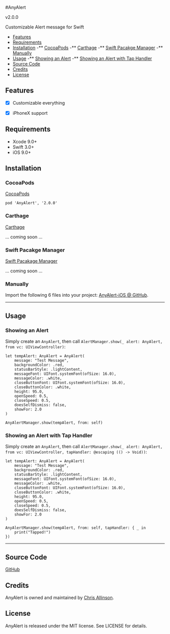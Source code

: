
#AnyAlert

v2.0.0

Customizable Alert message for Swift

- [Features](#features)
- [Requirements](#requirements)
- [Installation](#installation)
    -** [CocoaPods](#cocoaPods)
    -** [Carthage](#carthage)
    -** [Swift Pacakge Manager](#swift-pacakge-manager)
    -** [Manually](#manually)
- [Usage](#usage)
    -** [Showing an Alert](#showing-an-alert)
    -** [Showing an Alert with Tap Handler](#showing-an-alert-with-tap-handler)
- [Source Code](#source-code)
- [Credits](#credits)
- [License](#license)


## Features

- [x] Customizable everything
- [x] iPhoneX support


## Requirements

- Xcode 9.0+
- Swift 3.0+
- iOS 9.0+


## Installation

### CocoaPods

[CocoaPods](http://cocoapods.org)

`pod 'AnyAlert', '2.0.0'`

### Carthage

[Carthage](https://github.com/Carthage/Carthage)

... coming soon ...

### Swift Pacakge Manager

[Swift Pacakage Manager](https://swift.org/package-manager/)

... coming soon ...

### Manually

Import the following 6 files into your project: [AnyAlert-iOS @ GitHub](https://github.com/ChrisAllinson/AnyAlert-iOS/tree/2.0.0/AnyAlert/AnyAlert).


---


## Usage

### Showing an Alert

Simply create an `AnyAlert`, then call `AlertManager.show(_ alert: AnyAlert, from vc: UIViewController)`:

```
let tempAlert: AnyAlert = AnyAlert(
    message: "Test Message",
    backgroundColor: .red,
    statusBarStyle: .lightContent,
    messageFont: UIFont.systemFont(ofSize: 16.0),
    messageColor: .white,
    closeButtonFont: UIFont.systemFont(ofSize: 16.0),
    closeButtonColor: .white,
    height: 95.0,
    openSpeed: 0.5,
    closeSpeed: 0.5,
    doesSelfDismiss: false,
    showFor: 2.0
)

AnyAlertManager.show(tempAlert, from: self)
```

### Showing an Alert with Tap Handler

Simply create an `AnyAlert`, then call `AlertManager.show(_ alert: AnyAlert, from vc: UIViewController, tapHandler: @escaping (() -> Void))`:

```
let tempAlert: AnyAlert = AnyAlert(
    message: "Test Message",
    backgroundColor: .red,
    statusBarStyle: .lightContent,
    messageFont: UIFont.systemFont(ofSize: 16.0),
    messageColor: .white,
    closeButtonFont: UIFont.systemFont(ofSize: 16.0),
    closeButtonColor: .white,
    height: 95.0,
    openSpeed: 0.5,
    closeSpeed: 0.5,
    doesSelfDismiss: false,
    showFor: 2.0
)

AnyAlertManager.show(tempAlert, from: self, tapHandler: { _ in
    print("Tapped!")
})
```


---


## Source Code

[GitHub](https://github.com/ChrisAllinson/AnyAlert-iOS/tree/2.0.0/AnyAlert/AnyAlert)


## Credits

AnyAlert is owned and maintained by [Chris Allinson](http://www.allinson.ca).


## License

AnyAlert is released under the MIT license. See LICENSE for details.
